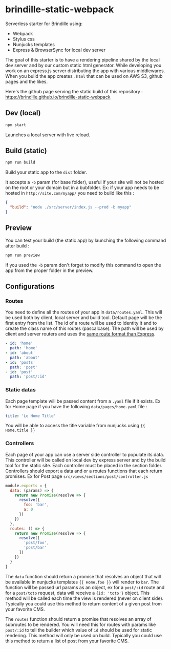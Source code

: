 # brindille-static-webpack
Serverless starter for Brindille using:

- Webpack
- Stylus css
- Nunjucks templates
- Express & BrowserSync for local dev server

The goal of this starter is to have a rendering pipeline shared by the local dev server and by our custom static html generator. While developing you work on an express.js server distributing the app with various middlewares. When you build the app creates `.html` that can be used on AWS S3, github pages and the likes.

Here's the github page serving the static build of this repository : 
https://brindille.github.io/brindille-static-webpack


## Dev (local)
```bash
npm start
```

Launches a local server with live reload.


## Build (static)
```bash
npm run build
```

Build your static app to the `dist` folder.

It accepts a `-b` param (for base folder), useful if your site will not be hosted on the root or your domain but in a bubfolder. Ex: if your app needs to be hosted in `http://site.com/myapp/` you need to build like this :

```json
{
  "build": "node ./src/server/index.js --prod -b myapp"
}
```


## Preview
You can test your build (the static app) by launching the following command after build :

```bash
npm run preview
```

If you used the `-b` param don't forget to modify this command to open the app from the proper folder in the preview.

## Configurations

### Routes
You need to define all the routes of your app in  `data/routes.yaml`. This will be used both by client, local server and build tool. Default page will be the first entry from the list. The id of a route will be used to identity it and to create the class name of this routes (pascalcase). The path will be used by client and server routers and uses the [same route format than Express](http://expressjs.com/en/guide/routing.html).

```yaml
- id: 'home'
  path: 'home'
- id: 'about'
  path: 'about'
- id: 'posts'
  path: 'post'
- id: 'post'
  path: 'post/:id'
```

### Static datas
Each page template will be passed content from a `.yaml` file if it exists. 
Ex for Home page if you have the following `data/pages/home.yaml` file :
```yaml
title: 'Le Home Title'
```
You will be able to access the title variable from nunjucks using `{{ Home.title }}`

### Controllers
Each page of your app can use a server side controller to populate its data. This controller will be called on local dev by express server and by the build tool for the static site. Each controller must be placed in the section folder. Controllers should export a data and or a routes functions that each return promises. Ex for Post page `src/views/sections/post/controller.js`
```js 
module.exports = {
  data: (params) => {
    return new Promise(resolve => {
      resolve({
        foo: 'bar',
        a: 0
      })
    })
  },
  routes: () => {
    return new Promise(resolve => {
      resolve([
        'post/foo',
        'post/bar'
      ])
    })
  }
}
```

The `data` function should return a promise that resolves an object that will be available in nunjucks templates `{{ Home.foo }}` will render to `bar`. The function will be passed url params as an object, ex for a `post/:id` route and for a `post/toto` request, data will receive a `{id: 'toto'}` object. This method will be called each time the view is rendered (never on client side). Typically you could use this method to return content of a given post from your favorite CMS.

The `routes` function should return a promise that resolves an array of subroutes to be rendered. You will need this for routes with params like `post/:id` to tell the builder which value of `id` should be used for static rendering. This method will only be used on build. Typically you could use this method to return a list of post from your favorite CMS.